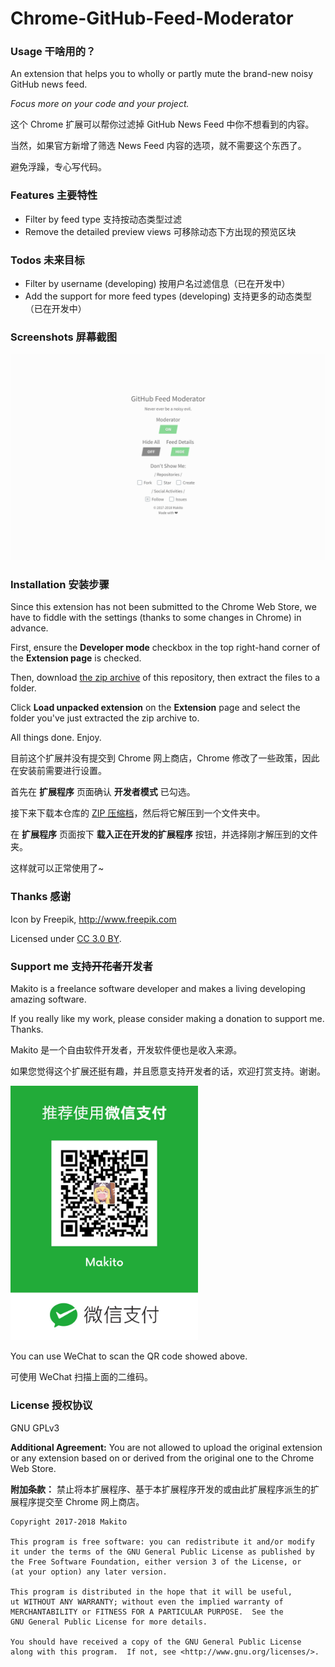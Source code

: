 Chrome-GitHub-Feed-Moderator
======

### Usage 干啥用的？

An extension that helps you to wholly or partly mute the brand-new noisy GitHub news feed.

*Focus more on your code and your project.*

这个 Chrome 扩展可以帮你过滤掉 GitHub News Feed 中你不想看到的内容。

当然，如果官方新增了筛选 News Feed 内容的选项，就不需要这个东西了。

避免浮躁，专心写代码。

### Features 主要特性

- Filter by feed type 支持按动态类型过滤
- Remove the detailed preview views 可移除动态下方出现的预览区块

### Todos 未来目标

- Filter by username (developing) 按用户名过滤信息（已在开发中）
- Add the support for more feed types (developing) 支持更多的动态类型（已在开发中）

### Screenshots 屏幕截图

![Settings](https://raw.githubusercontent.com/SumiMakito/Chrome-GitHub-Feed-Moderator/master/art/screenshot.png)

### Installation 安装步骤

Since this extension has not been submitted to the Chrome Web Store, we have to fiddle with the settings (thanks to some changes in Chrome) in advance.

First, ensure the **Developer mode** checkbox in the top right-hand corner of the **Extension page** is checked.

Then, download [the zip archive](https://github.com/SumiMakito/Chrome-GitHub-Feed-Moderator/archive/master.zip) of this repository, then extract the files to a folder.

Click **Load unpacked extension** on the **Extension** page and select the folder you've just extracted the zip archive to.

All things done. Enjoy.

目前这个扩展并没有提交到 Chrome 网上商店，Chrome 修改了一些政策，因此在安装前需要进行设置。

首先在 **扩展程序** 页面确认 **开发者模式** 已勾选。

接下来下载本仓库的 [ZIP 压缩档](https://github.com/SumiMakito/Chrome-GitHub-Feed-Moderator/archive/master.zip)，然后将它解压到一个文件夹中。

在 **扩展程序** 页面按下 **载入正在开发的扩展程序** 按钮，并选择刚才解压到的文件夹。

这样就可以正常使用了~

### Thanks 感谢

Icon by Freepik, http://www.freepik.com

Licensed under [CC 3.0 BY](http://creativecommons.org/licenses/by/3.0/).

### Support me 支持<del>开花者</del>开发者

Makito is a freelance software developer and makes a living developing amazing software.

If you really like my work, please consider making a donation to support me. Thanks.

Makito 是一个自由软件开发者，开发软件便也是收入来源。

如果您觉得这个扩展还挺有趣，并且愿意支持开发者的话，欢迎打赏支持。谢谢。

<img src="https://raw.githubusercontent.com/SumiMakito/Misc/master/wechat-2.png" width="300">

You can use WeChat to scan the QR code showed above.

可使用 WeChat 扫描上面的二维码。

### License 授权协议

GNU GPLv3

**Additional Agreement:** You are not allowed to upload the original extension or any extension based on or derived from the original one to the Chrome Web Store.

**附加条款：** 禁止将本扩展程序、基于本扩展程序开发的或由此扩展程序派生的扩展程序提交至 Chrome 网上商店。

```
Copyright 2017-2018 Makito

This program is free software: you can redistribute it and/or modify
it under the terms of the GNU General Public License as published by
the Free Software Foundation, either version 3 of the License, or
(at your option) any later version.

This program is distributed in the hope that it will be useful,
ut WITHOUT ANY WARRANTY; without even the implied warranty of
MERCHANTABILITY or FITNESS FOR A PARTICULAR PURPOSE.  See the
GNU General Public License for more details.

You should have received a copy of the GNU General Public License
along with this program.  If not, see <http://www.gnu.org/licenses/>.
```